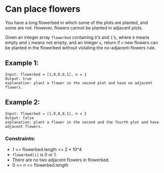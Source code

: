 # Can place flowers

You have a long flowerbed in which some of the plots are planted, and some are not. However, flowers cannot be planted in adjacent plots.

Given an integer array `flowerbed` containing `0`'s and `1`'s, where `0` means empty and `1` means not empty, and an integer `n`, return if `n` new flowers can be planted in the flowerbed without violating the no-adjacent-flowers rule.

## Example 1:

```
Input: flowerbed = [1,0,0,0,1], n = 1
Output: true
explanation: plant a flower in the second plot and have no adjacent flowers.
```

## Example 2:

```
Input: flowerbed = [1,0,0,0,1], n = 2
Output: false
explanation: plant a flower in the second and the fourth plot and have adjacent flowers.
```

### Constraints:

- 1 <= flowerbed.length <= 2 \* 10^4
- `flowerbed[i]` is 0 or 1.
- There are no two adjacent flowers in flowerbed.
- 0 <= n <= flowerbed.length
